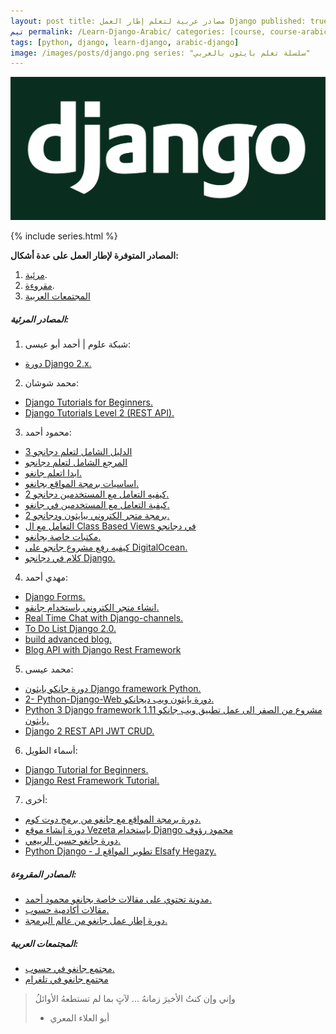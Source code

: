 ```yaml
---
layout: post title: مصادر عربية لتعلم إطار العمل Django published: true date: 2020-8-11 update: 2020-8-10 author: أبو
تيم permalink: /Learn-Django-Arabic/ categories: [course, course-arabic, python, django, django-arabic]
tags: [python, django, learn-django, arabic-django]
image: /images/posts/django.png series: "سلسلة تعلم بايثون بالعربي"
---
```

![image](/images/posts/django.png)


{% include series.html %}

**المصادر المتوفرة لإطار العمل على عدة أشكال:**

1. [مرئية](#المصادر-المرئية).
2. [مقروءة](#المصادر-المقروءة).
3. [المجتمعات العربية](#المجتمعات-العربية)



##### المصادر المرئية:

1. شبكة علوم | أحمد أبو عيسى:
- [دورة Django 2.x.](https://www.youtube.com/playlist?list=PLTcPeoMjkuCxoyflbe4AuNWMZWulKVbr4)

2. محمد شوشان:
- [Django Tutorials for Beginners.](https://www.youtube.com/playlist?list=PLnzqK5HvcpwT8CbcwHMZkjlmN1BdbOBWB)
- [Django Tutorials Level 2 (REST API).](https://www.youtube.com/playlist?list=PLnzqK5HvcpwRCqH9qJSM67ZPBC7MD1Pa3)

3. محمود أحمد:
- [الدليل الشامل لتعلم دجانجو 3](https://www.youtube.com/playlist?list=PLtGOJcWqvbqfv9yQelR4HETqU35alUoW6)
- [المرجع الشامل لتعلم دجانجو](https://code4learn.teachable.com/p/python-django-full-guide-arabic)
- [ابدا اتعلم جانغو.](https://code4learn.teachable.com/p/learn-django-in-arabic)
- [اساسيات برمجة المواقع بجانغو.](https://www.youtube.com/playlist?list=PLtGOJcWqvbqfio_BvIw_sLqHCUQ5XPpyZ)
- [كيفيه التعامل مع المستخدمين دجانجو 2.](https://www.youtube.com/playlist?list=PLtGOJcWqvbqfm1KN_9qc7vpn5e9XwP9U3)
- [كيفية التعامل مع المستخدمين في جانغو.](https://www.youtube.com/playlist?list=PLtGOJcWqvbqe5gwryXy9uxpPhm236hL42)
- [برمجة متجر الكتروني ببايثون ودجانجو 2.](https://www.youtube.com/playlist?list=PLtGOJcWqvbqdSdcHeukSUJKxiUpELCnFg)
- [التعامل مع ال Class Based Views في دجانجو](https://www.youtube.com/playlist?list=PLtGOJcWqvbqc3cbs0cpSrr1jiGgSbjlik)
- [مكتبات خاصة بجانغو.](https://code4learn.teachable.com/p/d4a3d7)
- [كيفيه رفع مشروع جانجو على DigitalOcean.](https://www.youtube.com/playlist?list=PLtGOJcWqvbqeVCY78dcKJFXItin0BEujT)
- [كلام في دجانجو Django.](https://www.youtube.com/playlist?list=PLtGOJcWqvbqcq6ExuyRT0SNw8iKopFpV1)

4. مهدي أحمد:
- [Django Forms.](https://www.youtube.com/playlist?list=PLl7A6RG4XKeaLJsAmb5O2F2T-QDxPc7Ut)
- [انشاء متجر الكتروني باستخدام جانقو.](https://www.youtube.com/playlist?list=PLl7A6RG4XKebUJtwiOm7Yso5HgN3jC8Ll)
- [Real Time Chat with Django-channels.](https://www.youtube.com/playlist?list=PLl7A6RG4XKeYoiobPZmO7HtIoFBt6hV0O)
- [To Do List Django 2.0.](https://www.youtube.com/playlist?list=PLl7A6RG4XKeZfwfZ9QMb1XlTgwmTrxQBK)
- [build advanced blog.](https://www.youtube.com/playlist?list=PLl7A6RG4XKeYpg51JOvlf-Znj78i_V_n_)
- [Blog API with Django Rest Framework](https://www.youtube.com/playlist?list=PLl7A6RG4XKeYrNzeF48o-z53DA14JZ-d9)

5. محمد عيسى:
- [دورة جانكو بايثون Django framework Python.](https://www.youtube.com/playlist?list=PLMYF6NkLrdN_5wAJRbEoQYl62-qM3aB8t)
- [2- Python-Django-Web دورة بايثون ويب ديجانكو.](https://www.youtube.com/playlist?list=PLMYF6NkLrdN9JJ7r0APq7O87gucjYWRfD)
- [Python 3 Django framework 1.11 مشروع من الصفر الى عمل تطبيق ويب جانكو بايثون.](https://www.youtube.com/playlist?list=PLMYF6NkLrdN-3ecpi7jD4pwxsyPVHWb4C)
- [Django 2 REST API JWT CRUD.](https://www.youtube.com/playlist?list=PLMYF6NkLrdN_8KPztmgiAZpsNfXJcI-v5)

6. أسماء الطويل:
- [Django Tutorial for Beginners.](https://www.youtube.com/playlist?list=PL2z1gXAKH9c3XUn2HYMWRbAon4z6AQ4CL)
- [Django Rest Framework Tutorial.](https://www.youtube.com/playlist?list=PL2z1gXAKH9c3dglbz0tvLqJTJPVPgjW1x)

7. أخرى:
- [دورة برمجة المواقع مع جانغو من برمج دوت كوم.](https://app.barmej.com/%D8%A8%D8%B1%D9%85%D8%AC%D8%A9-%D8%AA%D8%B7%D8%A8%D9%8A%D9%82%D8%A7%D8%AA-%D8%A7%D9%84%D9%88%D9%8A%D8%A8-%D8%A8%D8%A7%D8%B3%D8%AA%D8%AE%D8%AF%D8%A7%D9%85-Django)
- [دورة إنشاء موقع Vezeta بإستخدام Django محمود رؤوف](https://www.youtube.com/playlist?list=PLUgHGaXGKJGn6A_NLDGG4B5AZ-ZexVsPn)
- [دورة جانغو حسين الربيعي.](https://www.youtube.com/playlist?list=PLF8OvnCBlEY3VqZkeKeyVdJ_J1Ek0ECbs)  
- [Python Django - تطوير المواقع لـ Elsafy Hegazy.](https://www.youtube.com/playlist?list=PLdZYzC8fohEKjuYyvITqYc2vL0lAWRvhs)



##### المصادر المقروءة:

- [مدونة تحتوي على مقالات خاصة بجانغو محمود أحمد.](https://code4learn.teachable.com/blog)
- [مقالات أكادمية حسوب.](https://academy.hsoub.com/programming/python/django/)
- [دورة إطار عمل جانغو من عالم البرمجة.](https://3alam.pro/albader/series/django)



##### المجتمعات العربية:

- [مجتمع جانغو في حسوب.](https://io.hsoub.com/django)
- [مجتمع جانغو في تلغرام](https://t.me/DjangoPython)



> وإني وإن كنتُ الأخيرَ زمانهُ ... لآتٍ بما لم تستطعهُ الأوائلُ
>
> * أبو العلاء المعري